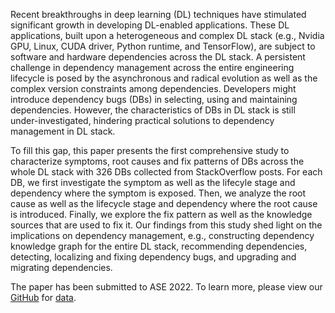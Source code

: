Recent breakthroughs in deep learning (DL) techniques have stimulated significant growth in developing DL-enabled applications. These DL applications, built upon a heterogeneous and complex DL stack (e.g., Nvidia GPU, Linux, CUDA driver, Python runtime, and TensorFlow), are subject to software and hardware dependencies across the DL stack. A persistent challenge in dependency management across the entire engineering lifecycle is posed by the asynchronous and radical evolution as well as the complex version constraints among dependencies. Developers might introduce dependency bugs (DBs) in selecting, using and maintaining dependencies. However, the characteristics of DBs in DL stack is still under-investigated, hindering practical solutions to dependency management in DL stack.

To fill this gap, this paper presents the first comprehensive study to characterize symptoms, root causes and fix patterns of DBs across the whole DL stack with 326 DBs collected from StackOverflow posts. For each DB, we first investigate the symptom as well as the lifecyle stage and dependency where the symptom is exposed. Then, we analyze the root cause as well as the lifecycle stage and dependency where the root cause is introduced. Finally, we explore the fix pattern as well as the knowledge sources that are used to fix it. Our findings from this study shed light on the implications on dependency management, e.g., constructing dependency knowledge graph for the entire DL stack, recommending dependencies, detecting, localizing and fixing dependency bugs, and upgrading and migrating dependencies.


The paper has been submitted to ASE 2022. To learn more, please view our [GitHub](https://github.com/dl-dep/dl-dep.github.io) for [data](dataset.zip).
